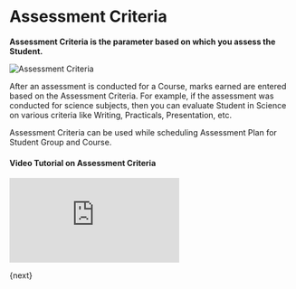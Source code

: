 <!-- add-breadcrumbs -->
# Assessment Criteria

**Assessment Criteria is the parameter based on which you assess the Student.**

![Assessment Criteria](/docs/v12/assets/img/education/education-assessment-criteria.png)

After an assessment is conducted for a Course, marks earned are entered based on the Assessment Criteria. For example, if the assessment was conducted for science subjects, then you can evaluate Student in Science on various criteria like Writing, Practicals, Presentation, etc.

Assessment Criteria can be used while scheduling Assessment Plan for Student Group and Course.

#### Video Tutorial on Assessment Criteria



<div>
    <div class='embed-container'>
        <iframe src='https://www.youtube.com/embed/t8ZDDq4qtIk?end=52' frameborder='0' allowfullscreen>
        </iframe>
    </div>
</div>

{next}